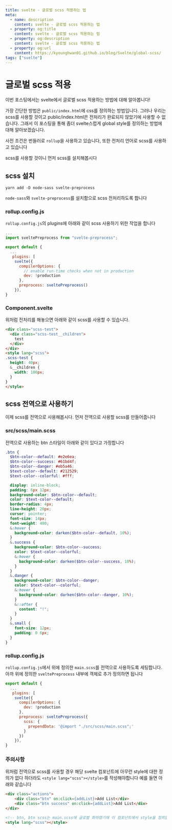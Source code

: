 ```yaml
---
title: svelte - 글로벌 scss 적용하는 법
meta:
  - name: description
    content: svelte - 글로벌 scss 적용하는 법
  - property: og:title
    content: svelte - 글로벌 scss 적용하는 법
  - property: og:description
    content: svelte - 글로벌 scss 적용하는 법
  - property: og:url
    content: https://kyounghwan01.github.io/blog/Svelte/global-scss/
tags: ["svelte"]
---
```


# 글로벌 scss 적용

이번 포스팅에서는 svelte에서 글로벌 scss 적용하는 방법에 대해 알아봅니다!

가장 간단한 방법은 `public/index.html`에 css를 정의하는 방법입니다. 그러나 우리는 scss를 사용할 것이고 public/index.html은 전처리가 완료되지 않았기에 사용할 수 없습니다. 그래서 이 포스팅을 통해 좀더 svelte스럽게 global style를 정의하는 방법에 대해 알아보겠습니다.

사전 조건은 번들러로 `rollup`을 사용하고 있습니다, 또한 전처리 언어로 scss를 사용하고 있습니다

scss를 사용할 것이니 먼저 scss를 설치해봅시다

## scss 설치

```
yarn add -D node-sass svelte-preprocess
```

`node-sass`와 `svelte-preprocess`를 설치함으로 scss 전처리하도록 합니다

### rollup.config.js

`rollup.config.js`의 plugins에 아래와 같이 scss 사용하기 위한 작업을 합니다

```js {12}
...
import sveltePreprocess from "svelte-preprocess";

export default {
  ...
   plugins: [
    svelte({
      compilerOptions: {
        // enable run-time checks when not in production
        dev: !production
      },
      preprocess: sveltePreprocess()
    }),
}
```

### Component.svelte

위처럼 전처리를 해놓으면 아래와 같이 scss를 사용할 수 있습니다.

```md
<div class="scss-test">
  <div class="scss-test__children">
    test
  </div>
</div>
<style lang="scss">
.scss-test {
  height: 40px;
  &__children {
    width: 100px;
  }
}
</style>
```

## scss 전역으로 사용하기

이제 scss를 전역으로 사용해봅시다. 먼저 전역으로 사용할 scss를 만들어줍니다

### src/scss/main.scss

전역으로 사용하는 btn 스타일이 아래와 같이 있다고 가정합니다

```scss
.btn {
  $btn-color--default: #e2e6ea;
  $btn-color--success: #61bd4f;
  $btn-color--danger: #eb5a46;
  $text-color--default: #212529;
  $text-color--colorful: #fff;

  display: inline-block;
  padding: 6px 12px;
  background-color: $btn-color--default;
  color: $text-color--default;
  border-radius: 4px;
  line-height: 20px;
  cursor: pointer;
  font-size: 14px;
  font-weight: 400;
  &:hover {
    background-color: darken($btn-color--default, 10%);
  }
  &.success {
    background-color: $btn-color--success;
    color: $text-color--colorful;
    &:hover {
      background-color: darken($btn-color--success, 10%);
    }
  }
  &.danger {
    background-color: $btn-color--danger;
    color: $text-color--colorful;
    &:hover {
      background-color: darken($btn-color--danger, 10%);
    }
    &::after {
      content: "!";
    }
  }
  &.small {
    font-size: 12px;
    padding: 0 6px;
  }
}
```

### rollup.config.js

`rollup.config.js`에서 위에 정의한 `main.scss`를 전역으로 사용하도록 세팅합니다. 아까 위에 정의한 `sveltePreprocess` 내부에 객체로 추가 정의하면 됩니다

```js {9-11}
export default {
  ...
   plugins: [
    svelte({
      compilerOptions: {
        dev: !production
      },
      preprocess: sveltePreprocess({
        scss: {
          prependData: '@import "./src/scss/main.scss";'
        }
      })
    }),
}

```

### 주의사항

위처럼 전역으로 scss를 사용할 경우 해당 svelte 컴포넌트에 아무런 style에 대한 정의가 없다 하더라도 `<style lang="scss"></style>`를 작성해야합니다 예를 들면 아래와 같습니다

```md
<div class="actions">
    <div class="btn" on:click={addList}>Add List</div>
    <div class="btn success" on:click={addList}>Add List</div>
</div>

<!-- btn, btn scss는 main.scss에 글로벌 화하였기에 이 컴포넌트에서 style을 정의할 필요가 없다. 그러나 global scss를 사용하기 위해서는 style 태그를 필수로 작성해야한다 -->
<style lang="scss"></style>
```

<TagLinks />

<Comment />
